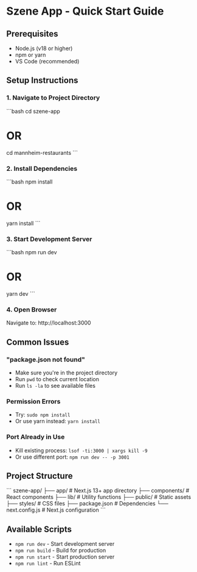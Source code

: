 # Szene App - Quick Start Guide

## Prerequisites
- Node.js (v18 or higher)
- npm or yarn
- VS Code (recommended)

## Setup Instructions

### 1. Navigate to Project Directory
\`\`\`bash
cd szene-app
# OR
cd mannheim-restaurants
\`\`\`

### 2. Install Dependencies
\`\`\`bash
npm install
# OR
yarn install
\`\`\`

### 3. Start Development Server
\`\`\`bash
npm run dev
# OR
yarn dev
\`\`\`

### 4. Open Browser
Navigate to: http://localhost:3000

## Common Issues

### "package.json not found"
- Make sure you're in the project directory
- Run `pwd` to check current location
- Run `ls -la` to see available files

### Permission Errors
- Try: `sudo npm install`
- Or use yarn instead: `yarn install`

### Port Already in Use
- Kill existing process: `lsof -ti:3000 | xargs kill -9`
- Or use different port: `npm run dev -- -p 3001`

## Project Structure
\`\`\`
szene-app/
├── app/                 # Next.js 13+ app directory
├── components/          # React components
├── lib/                # Utility functions
├── public/             # Static assets
├── styles/             # CSS files
├── package.json        # Dependencies
└── next.config.js      # Next.js configuration
\`\`\`

## Available Scripts
- `npm run dev` - Start development server
- `npm run build` - Build for production
- `npm run start` - Start production server
- `npm run lint` - Run ESLint

